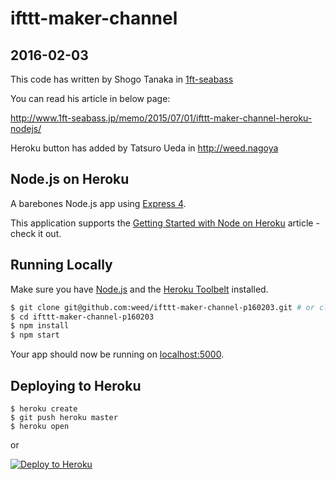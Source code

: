 # ifttt-maker-channel

## 2016-02-03

This code has written by Shogo Tanaka in [1ft-seabass](http://www.1ft-seabass.jp)

You can read his article in below page:

http://www.1ft-seabass.jp/memo/2015/07/01/ifttt-maker-channel-heroku-nodejs/

Heroku button has added by Tatsuro Ueda in http://weed.nagoya

## Node.js on Heroku

A barebones Node.js app using [Express 4](http://expressjs.com/).

This application supports the [Getting Started with Node on Heroku](https://devcenter.heroku.com/articles/getting-started-with-nodejs) article - check it out.

## Running Locally

Make sure you have [Node.js](http://nodejs.org/) and the [Heroku Toolbelt](https://toolbelt.heroku.com/) installed.

```sh
$ git clone git@github.com:weed/ifttt-maker-channel-p160203.git # or clone your own fork
$ cd ifttt-maker-channel-p160203
$ npm install
$ npm start
```

Your app should now be running on [localhost:5000](http://localhost:5000/).

## Deploying to Heroku

```
$ heroku create
$ git push heroku master
$ heroku open
```
or

[![Deploy to Heroku](https://www.herokucdn.com/deploy/button.png)](https://heroku.com/deploy)
